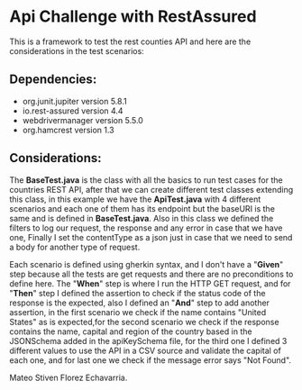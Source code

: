 # **Api Challenge with RestAssured**

This is a framework to test the rest counties API and here are the considerations in the test scenarios:

## Dependencies:

- org.junit.jupiter version 5.8.1
- io.rest-assured version 4.4
- webdrivermanager version 5.5.0
- org.hamcrest version 1.3

## Considerations:
The **BaseTest.java** is the class with all the basics to run test cases for the countries REST API, after that we can create different test classes extending this class, in this example we have the **ApiTest.java** with 4 different scenarios and each one of them has its endpoint but the baseURI is the same and is defined in **BaseTest.java**. Also in this class we defined the filters to log our request, the response and any error in case that we have one, Finally I set the contentType as a json just in case that we need to send a body for another type of request.

Each scenario is defined using gherkin syntax, and I don't have a "**Given**" step because all the tests are get requests and there are no preconditions to define here. The "**When**" step is where I run the HTTP GET request, and for "**Then**" step I defined the assertion to check if the status code of the response is the expected, also I defined an "**And**" step to add another assertion, in the first scenario we check if the name contains "United States" as is expected,for the second scenario we check if the response contains the name, capital and region of the country based in the JSONSchema added in the apiKeySchema file, for the third one I defined 3 different values to use the API in a CSV source and validate the capital of each one, and for last one we check if the message error says "Not Found".

Mateo Stiven Florez Echavarria.